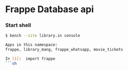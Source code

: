 # Frappe Database api
### Start shell
```sh
$ bench --site library.in console

Apps in this namespace:
frappe, library_mang, frappe_whatsapp, movie_tickets

In [1]:  import frappe
```sh
